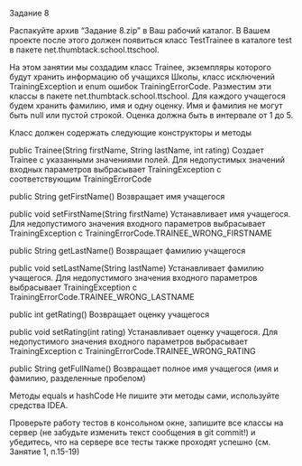 Задание 8

Распакуйте архив “Задание 8.zip” в Ваш рабочий каталог.  В Вашем проекте после этого должен появиться класс TestTrainee  в каталоге  test в пакете net.thumbtack.school.ttschool.

На этом занятии мы создадим класс Trainee, экземпляры которого будут хранить информацию об учащихся Школы, класс исключений TrainingException и enum ошибок TrainingErrorCode. Разместим эти классы в пакете net.thumbtack.school.ttschool. Для каждого учащегося будем хранить фамилию, имя и одну оценку. Имя и фамилия не могут быть null или пустой строкой. Оценка должна быть в интервале от 1 до 5.

Класс должен содержать следующие конструкторы и методы


public Trainee(String firstName, String lastName, int rating)
Создает Trainee с указанными значениями полей. Для недопустимых значений входных параметров выбрасывает TrainingException с соответствующим TrainingErrorCode

public String getFirstName()
		Возвращает имя учащегося

public void setFirstName(String firstName)
Устанавливает имя учащегося. Для недопустимого значения входного параметров выбрасывает TrainingException с TrainingErrorCode.TRAINEE_WRONG_FIRSTNAME

public String getLastName()
		Возвращает фамилию учащегося

public void setLastName(String lastName)
Устанавливает фамилию учащегося. Для недопустимого значения входного параметров выбрасывает TrainingException с TrainingErrorCode.TRAINEE_WRONG_LASTNAME

public int getRating()
		Возвращает оценку учащегося

public void setRating(int rating)
Устанавливает оценку учащегося. Для недопустимого значения входного параметров выбрасывает TrainingException с TrainingErrorCode.TRAINEE_WRONG_RATING

public String getFullName()
Возвращает полное имя учащегося (имя и фамилию, разделенные пробелом)

Методы equals и hashCode
	Не пишите эти методы сами, используйте средства IDEA. 


Проверьте работу тестов в консольном окне, запишите все классы на сервер (не забудьте изменить текст сообщения в git commit!) и убедитесь, что на сервере все тесты также проходят успешно (см. Занятие 1, п.15-19)
